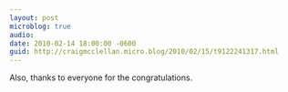 ```yaml
---
layout: post
microblog: true
audio: 
date: 2010-02-14 18:00:00 -0600
guid: http://craigmcclellan.micro.blog/2010/02/15/t9122241317.html
---
```

Also, thanks to everyone for the congratulations.
